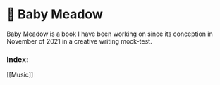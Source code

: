 # 🍄 Baby Meadow

Baby Meadow is a book I have been working on since its conception in November of 2021 in a creative writing mock-test.

### Index:
[[Music]]